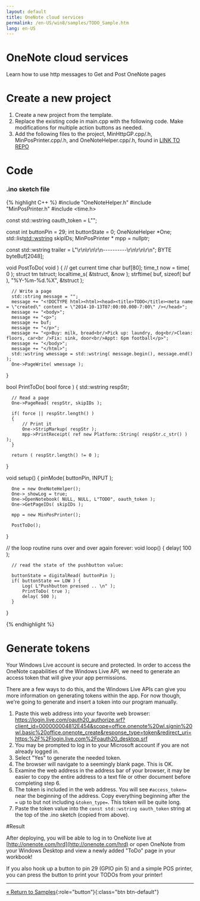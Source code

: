 ```yaml
---
layout: default
title: OneNote cloud services
permalink: /en-US/win8/samples/TODO_Sample.htm
lang: en-US
---
```


# OneNote cloud services
Learn how to use http messages to Get and Post OneNote pages

# Create a new project

1. Create a new project from the template.
2. Replace the existing code in main.cpp with the following code. Make modifications for multiple action buttons as needed.
3. Add the following files to the project, MinHttpGP.cpp/.h, MinPosPrinter.cpp/.h, and OneNoteHelper.cpp/.h,
   found in [LINK TO REPO](https://github.com/ms-iot/sample-todo) <!-- TODO UPDATE LINK -->

# Code

### .ino sketch file
{% highlight C++ %}
  #include "OneNoteHelper.h"
  #include "MinPosPrinter.h"
  #include <time.h>
  
  const std::wstring oauth_token = L"<PASTE YOUR TOKEN HERE>";
  
  const int buttonPin = 29;
  int buttonState = 0;
  OneNoteHelper *One;
  std::list<std::wstring> skipIDs;
  MinPosPrinter * mpp = nullptr;
  
  const std::wstring trailer = L"\r\n\r\n\r\n----------\r\n\r\n\r\n";
  BYTE byteBuf[2048];
  
  void PostToDo( void )
  {
      // get current time
      char buf[80];
      time_t     now = time( 0 );
      struct tm  tstruct;
      localtime_s( &tstruct, &now );
      strftime( buf, sizeof( buf ), "%Y-%m-%d.%X", &tstruct );
  
      // Write a page
      std::string message = "";
      message += "<!DOCTYPE html><html><head><title>TODO</title><meta name = \"created\" content = \"2014-10-13T07:00:00.000-7:00\" /></head>";
      message += "<body>";
      message += "<p>";
      message += buf;
      message += "</p>";
      message += "<p>Buy: milk, bread<br/>Pick up: laundry, dog<br/>Clean: floors, car<br />Fix: sink, door<br/>Appt: 6pm football</p>";
      message += "</body>";
      message += "</html>";
      std::wstring wmessage = std::wstring( message.begin(), message.end() );
      One->PageWrite( wmessage );
  }
  
  
  bool PrintToDo( bool force )
  {
      std::wstring respStr;
  
      // Read a page
      One->PageRead( respStr, skipIDs );
  
      if( force || respStr.length() )
      {
          // Print it
          One->StripMarkup( respStr );
          mpp->PrintReceipt( ref new Platform::String( respStr.c_str() ) );
      }
  
      return ( respStr.length() != 0 );
  }
  
  void setup()
  {
      pinMode( buttonPin, INPUT );
  
      One = new OneNoteHelper();
      One->_showLog = true;
      One->OpenNotebook( NULL, NULL, L"TODO", oauth_token );
      One->GetPageIDs( skipIDs );
  
      mpp = new MinPosPrinter();
	  
      PostToDo();
  }
  
  // the loop routine runs over and over again forever:
  void loop()
  {
      delay( 100 );
  
      // read the state of the pushbutton value:
      
      buttonState = digitalRead( buttonPin );
      if( buttonState == LOW ) {
          Log( L"Pushbutton pressed .. \n" );
          PrintToDo( true );
		  delay( 500 );
      }
  }
  
{% endhighlight %}

   
# Generate tokens

Your Windows Live account is secure and protected. In order to access the OneNote capabilities of the Windows Live API, we need to generate an access token that will give your app permissions.

There are a few ways to do this, and the Windows Live APIs can give you more information on generating tokens within the app. For now though, we're going to generate and insert a token into our program manually.

1. Paste this web address into your favorite web browser: https://login.live.com/oauth20_authorize.srf?client_id=000000004812E454&scope=office.onenote%20wl.signin%20wl.basic%20office.onenote_create&response_type=token&redirect_uri=https:%2F%2Flogin.live.com%2Foauth20_desktop.srf
2. You may be prompted to log in to your Microsoft account if you are not already logged in.
3. Select "Yes" to generate the needed token.
4. The browser will navigate to a seemingly blank page. This is OK.
5. Examine the web address in the address bar of your browser, it may be easier to copy the entire address to a text file or other document before completing step 6.
6. The token is included in the web address. You will see `#access_token=` near the beginning of the address. Copy everything beginning after the `=` up to but not including `&token_type=`. This token will be quite long.
7. Paste the token value into the `const std::wstring oauth_token` string at the top of the .ino sketch (copied from above).


#Result

After deploying, you will be able to log in to OneNote live at [http://onenote.com/hrd](http://onenote.com/hrd) or open OneNote from your Windows Desktop and view a newly added "ToDo" page in your workbook!

If you also hook up a button to pin 29 (GPIO pin 5) and a simple POS printer, you can press the button to print your TODOs from your printer!

---

[&laquo; Return to Samples](SampleApps.htm){:role="button"}{:class="btn btn-default"}
